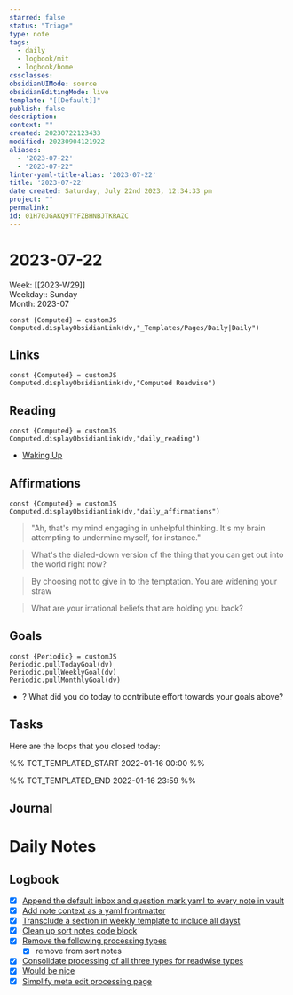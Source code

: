```yaml
---
starred: false
status: "Triage"
type: note
tags:
  - daily
  - logbook/mit
  - logbook/home
cssclasses: 
obsidianUIMode: source
obsidianEditingMode: live
template: "[[Default]]"
publish: false
description: 
context: ""
created: 20230722123433
modified: 20230904121922
aliases:
  - '2023-07-22'
  - "2023-07-22"
linter-yaml-title-alias: '2023-07-22'
title: '2023-07-22'
date created: Saturday, July 22nd 2023, 12:34:33 pm
project: ""
permalink: 
id: 01H70JGAKQ9TYFZBHNBJTKRAZC
---
```


# 2023-07-22

Week: [[2023-W29]]  
Weekday:: Sunday  
Month: 2023-07

```dataviewjs
const {Computed} = customJS
Computed.displayObsidianLink(dv,"_Templates/Pages/Daily|Daily")
```

## Links

```dataviewjs
const {Computed} = customJS
Computed.displayObsidianLink(dv,"Computed Readwise")
```

## Reading

```dataviewjs
const {Computed} = customJS
Computed.displayObsidianLink(dv,"daily_reading")
```
- [Waking Up]( https://read.readwise.io/read/01gjr2j724698ts9z7mbyxz63z)


## Affirmations

```dataviewjs
const {Computed} = customJS
Computed.displayObsidianLink(dv,"daily_affirmations")
```

> "Ah, that's my mind engaging in unhelpful thinking. It's my brain attempting to undermine myself, for instance."

> What's the dialed-down version of the thing that you can get out into the world right now?

> By choosing not to give in to the temptation. You are widening your straw

> What are your irrational beliefs that are holding you back?

## Goals

```dataviewjs
const {Periodic} = customJS
Periodic.pullTodayGoal(dv)
Periodic.pullWeeklyGoal(dv)
Periodic.pullMonthlyGoal(dv)
```
- ? What did you do today to contribute effort towards your goals above?

## Tasks

Here are the loops that you closed today:

%% TCT_TEMPLATED_START 2022-01-16 00:00 %%

%% TCT_TEMPLATED_END 2022-01-16 23:59 %%

## Journal



# Daily Notes


## Logbook
- [x] [Append the default inbox and question mark yaml to every note in vault](things:///show?id=SBzs2dBkHLCCyBjr5p3UvQ)
- [x] [Add note context as a yaml frontmatter](things:///show?id=MYXG7rAxgTqC77UKB9WUAS)
- [x] [Transclude a section in weekly template to include all dayst](things:///show?id=CN5naG6dnFQKmFzaUsQdRH)
- [x] [Clean up sort notes code block](things:///show?id=CRWfyYf1ciVdRzyMvKAftd)
- [x] [Remove the following processing types](things:///show?id=X6j9pvob16eLp6VpVunqH3)
	- [x] remove from sort notes
- [x] [Consolidate processing of all three types for readwise types](things:///show?id=BkMxF552os6HmgaWANUnUT)
- [x] [Would be nice](things:///show?id=6eYRz47uHiLYhWP1fJPtvH)
- [x] [Simplify meta edit processing page](things:///show?id=GWgtrAdKTXkDVRBCuBDkSP)
